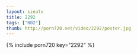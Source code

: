 ```yaml
--- 
layout: sieutv
title: 2292
tags: ["002"]
thumb: http://porn720.net/video/2292/poster.jpg
---
```

{% include porn720 key="2292" %} 
